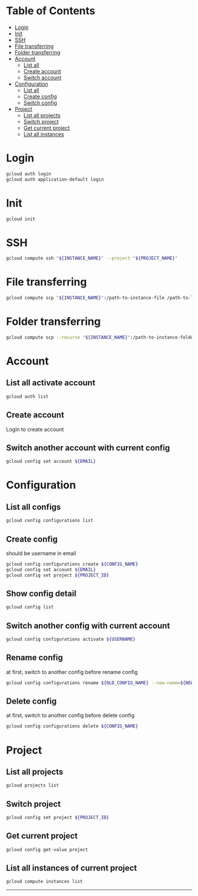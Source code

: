 # Table of Contents

- [Login](#login)
- [Init](#init)
- [SSH](#ssh)
- [File transferring](#file-transferring)
- [Folder transferring](#folder-transferring)
- [Account](#account)
  - [List all](#list-all-activate-account)
  - [Create account](#create-account)
  - [Switch account](#switch-another-account-with-current-config)
- [Configuration](#configuration)
  - [List all](#list-all-configs)
  - [Create config](#create-config)
  - [Switch config](#switch-another-config-with-current-account)
- [Project](#project)
  - [List all projects](#list-all-projects)
  - [Switch project](#switch-project)
  - [Get current project](#get-current-project)
  - [List all instances](#list-all-instances-of-current-project)

# Login

```bash
gcloud auth login
gcloud auth application-default login
```

# Init

```bash
gcloud init
```

# SSH

```bash
gcloud compute ssh "${INSTANCE_NAME}" --project "${PROJECT_NAME}"
```

# File transferring

```bash
gcloud compute scp "${INSTANCE_NAME}":/path-to-instance-file /path-to-local-file --project "${PROJECT_NAME}"
```

# Folder transferring

```bash
gcloud compute scp --recurse "${INSTANCE_NAME}":/path-to-instance-folder /path-to-local-folder --project "${PROJECT_NAME}"
```

# Account

## List all activate account

```bash
gcloud auth list
```

## Create account

Login to create account

## Switch another account with current config

```bash
gcloud config set account ${EMAIL}
```

# Configuration

## List all configs

```bash
gcloud config configurations list
```

## Create config

should be username in email

```bash
gcloud config configurations create ${CONFIG_NAME}
gcloud config set account ${EMAIL}
gcloud config set project ${PROJECT_ID}
```

## Show config detail

```bash
gcloud config list
```

## Switch another config with current account

```bash
gcloud config configurations activate ${USERNAME}
```

## Rename config

at first, switch to another config before rename config

```bash
gcloud config configurations rename ${OLD_CONFIG_NAME} --new-name=${NEW_CONFIG_NAME}
```

## Delete config

at first, switch to another config before delete config

```bash
gcloud config configurations delete ${CONFIG_NAME}
```

# Project

## List all projects

```bash
gcloud projects list
```

## Switch project

```bash
gcloud config set project ${PROJECT_ID}
```

## Get current project

```bash
gcloud config get-value project
```

## List all instances of current project

```bash
gcloud compute instances list
```

---
